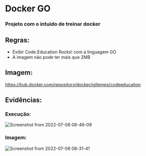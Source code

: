 # Docker GO

### Projeto com o intuido de treinar docker

## Regras:

- Exibir Code.Education Rocks! com a linguagem GO
- A imagem não pode ter mais que 2MB

## Imagem:

<a href="https://hub.docker.com/repository/docker/jgllemes/codeeducation">https://hub.docker.com/repository/docker/jgllemes/codeeducation</a>

## Evidências:

### Execução:

![Screenshot from 2022-07-08 08-46-09](https://user-images.githubusercontent.com/56354575/177986117-d46b288d-905c-42c6-bf2b-d9af8fb4a696.png)

### Imagem:

![Screenshot from 2022-07-08 08-31-41](https://user-images.githubusercontent.com/56354575/177985585-6c3cb43d-7605-4cc2-bdc6-4044d63c7dd5.png)
